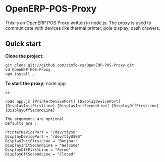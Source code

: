 OpenERP-POS-Proxy
=================

This is an OpenERP POS Proxy written in node.js.  The proxy is used to communicate with devices like thermal printer, pole display, cash drawers.

Quick start
-----------

**Clone the project:**

    git clone git://github.com/zinfo-ca/OpenERP-POS-Proxy.git
    cd OpenERP-POS-Proxy
    npm install .

**To start the proxy:**
    node app
   
    or
   	
    node app.js [PrinterDevicePort] [DisplayDevicePort] [DisplayInitFirstLine] [DisplayInitSecondLine] [DisplayOffFirstLine] [DisplayOffSecondLine]

    The arguments are optional. 
    Defaults are :

    PrinterDevicePort = "/dev/ttyS0"
    DisplayDevicePort = "/dev/ttyUSB0"
    DisplayInitFirstLine = "Bonjour"
    DisplayInitSecondLine = "Welcome"
    DisplayOffFirstLine = "Fermé"
    DisplayOffSecondLine = "Closed"
